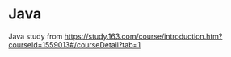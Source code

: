# Java
Java study from https://study.163.com/course/introduction.htm?courseId=1559013#/courseDetail?tab=1
